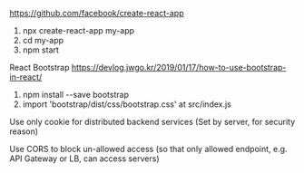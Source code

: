 https://github.com/facebook/create-react-app
1. npx create-react-app my-app
2. cd my-app
3. npm start

React Bootstrap
https://devlog.jwgo.kr/2019/01/17/how-to-use-bootstrap-in-react/
1. npm install --save bootstrap
2. import 'bootstrap/dist/css/bootstrap.css' at src/index.js

Use only cookie for distributed backend services
(Set by server, for security reason)

Use CORS to block un-allowed access
(so that only allowed endpoint, e.g. API Gateway or LB, can access servers)